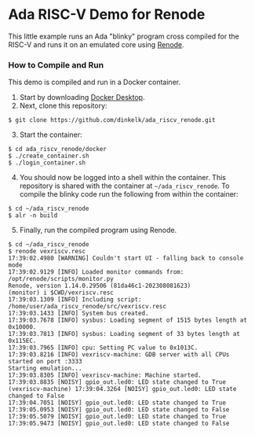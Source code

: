 # Ada RISC-V Demo for Renode

This little example runs an Ada "blinky" program cross compiled for the RISC-V and runs it on an emulated core using [Renode](https://renode.readthedocs.io/en/latest/index.html).

### How to Compile and Run

This demo is compiled and run in a Docker container.

 1. Start by downloading [Docker Desktop](https://www.docker.com/products/docker-desktop/).
 2. Next, clone this repository:

  ```
  $ git clone https://github.com/dinkelk/ada_riscv_renode.git 
  ```

 3. Start the container:

  ```
  $ cd ada_riscv_renode/docker
  $ ./create_container.sh
  $ ./login_container.sh
  ```

 4. You should now be logged into a shell within the container. This repository is shared with the container at `~/ada_riscv_renode`. To compile the blinky code run the following from within the container:

  ```
  $ cd ~/ada_riscv_renode
  $ alr -n build
  ```

 5. Finally, run the compiled program using Renode.

  ```
  $ cd ~/ada_riscv_renode
  $ renode vexriscv.resc
  17:39:02.4980 [WARNING] Couldn't start UI - falling back to console mode
  17:39:02.9129 [INFO] Loaded monitor commands from: /opt/renode/scripts/monitor.py
  Renode, version 1.14.0.29506 (81da46c1-202308081623)
  (monitor) i $CWD/vexriscv.resc
  17:39:03.1309 [INFO] Including script: /home/user/ada_riscv_renode/src/vexriscv.resc
  17:39:03.1433 [INFO] System bus created.
  17:39:03.7678 [INFO] sysbus: Loading segment of 1515 bytes length at 0x10000.
  17:39:03.7813 [INFO] sysbus: Loading segment of 33 bytes length at 0x115EC.
  17:39:03.7965 [INFO] cpu: Setting PC value to 0x1013C.
  17:39:03.8216 [INFO] vexriscv-machine: GDB server with all CPUs started on port :3333
  Starting emulation...
  17:39:03.8305 [INFO] vexriscv-machine: Machine started.
  17:39:03.8835 [NOISY] gpio_out.led0: LED state changed to True
  (vexriscv-machine) 17:39:04.3264 [NOISY] gpio_out.led0: LED state changed to False
  17:39:04.7051 [NOISY] gpio_out.led0: LED state changed to True
  17:39:05.0953 [NOISY] gpio_out.led0: LED state changed to False
  17:39:05.5079 [NOISY] gpio_out.led0: LED state changed to True
  17:39:05.9473 [NOISY] gpio_out.led0: LED state changed to False
  ```
